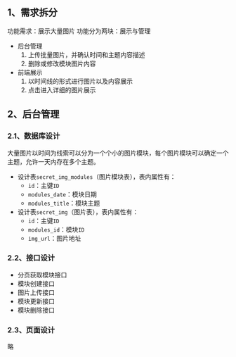 ## 1、需求拆分
功能需求：展示大量图片
功能分为两块：展示与管理

- 后台管理
  1. 上传批量图片，并确认时间和主题内容描述
  2. 删除或修改模块图片内容
- 前端展示
  1. 以时间线的形式进行图片以及内容展示
  2. 点击进入详细的图片展示

## 2、后台管理
### 2.1、数据库设计

大量图片以时间为线索可以分为一个个小的图片模块，每个图片模块可以确定一个主题，允许一天内存在多个主题。

- 设计表`secret_img_modules`（图片模块表），表内属性有：
  - `id`：主键`ID`
  - `modules_date`：模块日期
  - `modules_title`：模块主题
- 设计表`secret_img`（图片表），表内属性有：
  - `id`：主键`ID`
  - `modules_id`：模块`ID`
  - `img_url`：图片地址

### 2.2、接口设计

- 分页获取模块接口
- 模块创建接口
- 图片上传接口
- 模块更新接口
- 模块删除接口

### 2.3、页面设计

略